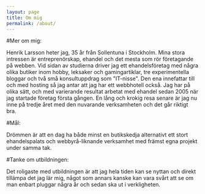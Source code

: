 ```yaml
---
layout: page
title: Om mig
permalink: /about/
---
```

#Mer om mig:

Henrik Larsson heter jag, 35 år från Sollentuna i Stockholm. 
Mina stora intressen är entreprenörskap, ehandel och det mesta som rör företagande på webben. 
Vid sidan av studierna driver jag ett ehandelsföretag med några olika butiker inom hobby, leksaker och gamingartiklar, tre experimentella bloggar och två små konsultuppdrag som "IT-nisse". Den ena innefattar till och med hosting så jag antar att jag har ett webbhotell också. 
Jag har på olika sätt, och med varierande resultat arbetat med ehandel sedan 2005 när jag startade företag första gången. En lång och krokig resa senare är jag nu inne på tredje året med den nuvarande verksamheten och det går riktigt bra. 

#Mål:

Drömmen är att en dag ha både minst en butikskedja alternativt ett stort ehandelspalats och webbyrå-liknande verksamhet med främst egna projekt under samma tak.  

#Tanke om utbildningen:

Det roligaste med utbildningen är att jag hela tiden kan se nyttan och direkt tillämpa det jag lär mig, något som annars kanske kan vara svårt att se om man enbart pluggar några år och sedan ska ut i verkligheten. 





